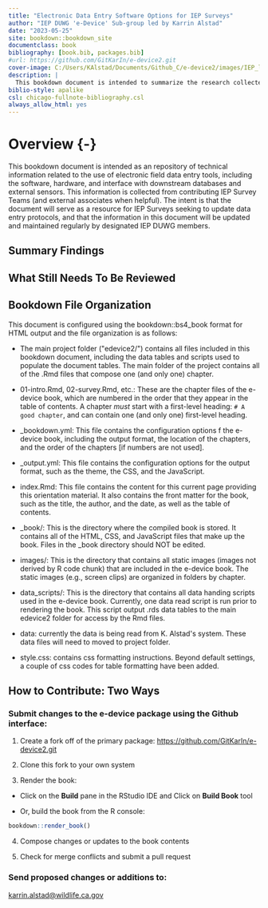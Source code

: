```yaml
--- 
title: "Electronic Data Entry Software Options for IEP Surveys"
author: "IEP DUWG 'e-Device' Sub-group led by Karrin Alstad"
date: "2023-05-25"
site: bookdown::bookdown_site
documentclass: book
bibliography: [book.bib, packages.bib]
#url: https://github.com/GitKarIn/e-device2.git
cover-image: C:/Users/KAlstad/Documents/Github_C/e-device2/images/IEP_logo_compliant_colors.jpg
description: |
  This bookdown document is intended to summarize the research collected by IEP DUWG members regarding the use of electronic data entry tools in IEP Surveys. This project is in-progress and has not been fully reviewed by the IEP DUWG e-device team.
biblio-style: apalike
csl: chicago-fullnote-bibliography.csl
always_allow_html: yes
---
```


# Overview {-}

This bookdown document is intended as an repository of technical information related to the use of electronic field data entry tools, including the software, hardware, and interface with downstream databases and external sensors.  This information is collected from contributing IEP Survey Teams (and external associates when helpful). The intent is that the document will serve as a resource for IEP Surveys seeking to update data entry protocols, and that the information in this document will be updated and maintained regularly by designated IEP DUWG members. 


## Summary Findings



## What Still Needs To Be Reviewed 



## Bookdown File Organization


This document is configured using the bookdown::bs4_book format for HTML output and the file organization is as follows:

  * The main project folder ("edevice2/") contains all files included in this bookdown document, including the data tables and scripts used to populate the document tables. The main folder of the project contains all of the .Rmd files that compose one (and only one) chapter. 
 
  * 01-intro.Rmd, 02-survey.Rmd, etc.: These are the chapter files of the e-device book, which are numbered in the order that they appear in the table of contents.  A chapter *must* start with a first-level heading: `# A good chapter`, and can contain one (and only one) first-level heading.

  * _bookdown.yml: This file contains the configuration options f the e-device book, including the output format, the location of the chapters, and the order of the chapters [if numbers are not used].
  
  * _output.yml: This file contains the configuration options for the output format, such as the theme, the CSS, and the JavaScript.
  
  * index.Rmd: This file contains the content for this current page providing this orientation material. It also contains the front matter for the book, such as the title, the author, and the date, as well as the table of contents.  
  
  * _book/: This is the directory where the compiled book is stored. It contains all of the HTML, CSS, and JavaScript files that make up the book.  Files in the _book directory should NOT be edited.
  
  * images/: This is the directory that contains all static images (images not derived by R code chunk) that are included in the e-device book.  The static images (e.g., screen clips) are organized in folders by chapter.
  
  * data_scripts/: This is the directory that contains all data handing scripts used in the e-device book.  Currently, one data read script is run prior to rendering the book. This script output .rds data tables to the main edevice2 folder for access by the Rmd files.
  
  * data: currently the data is being read from K. Alstad's system.  These data files will need to moved to project folder.
  
  * style.css: contains css formatting instructions.  Beyond default settings, a couple of css codes for table formatting have been added.
  


## How to Contribute: Two Ways


### Submit changes to the e-device package using the Github interface:

1. Create a fork off of the primary package: https://github.com/GitKarIn/e-device2.git

2. Clone this fork to your own system

3. Render the book:

-  Click on the **Build** pane in the RStudio IDE and Click on **Build Book** tool

-  Or, build the book from the R console:

```r
bookdown::render_book()
```

4. Compose changes or updates to the book contents

5. Check for merge conflicts and submit a pull request



### Send proposed changes or additions to:

karrin.alstad@wildlife.ca.gov






